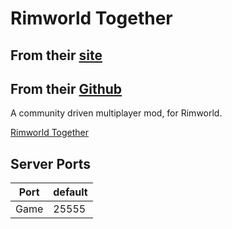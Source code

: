 # Rimworld Together

## From their [site](https://rimworld-together.fandom.com/wiki/Rimworld_Together_Wiki)

## From their [Github](https://github.com/Byte-Nova/Rimworld-Together)

A community driven multiplayer mod, for Rimworld.

[Rimworld Together](https://steamcommunity.com/sharedfiles/filedetails/?id=3005289691)

## Server Ports

| Port    | default |
|---------|---------|
| Game    | 25555   |

